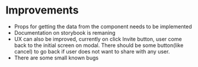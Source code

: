 # Improvements

- Props for getting the data from the component needs to be implemented
- Documentation on storybook is remaning
- UX can also be improved, currently on click Invite button, user come back to the initial screen on modal. There should be some button(like cancel) to go back if user does not want to share with any user.
- There are some small known bugs
